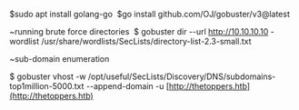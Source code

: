 $sudo apt install golang-go 
$go install github.com/OJ/gobuster/v3@latest 

~running brute force directories 
$ gobuster dir --url http://10.10.10.10 -wordlist /usr/share/wordlists/SecLists/directory-list-2.3-small.txt 

~sub-domain enumeration 

$ gobuster vhost -w /opt/useful/SecLists/Discovery/DNS/subdomains-top1million-5000.txt --append-domain -u [http://thetoppers.htb](http://thetoppers.htb)